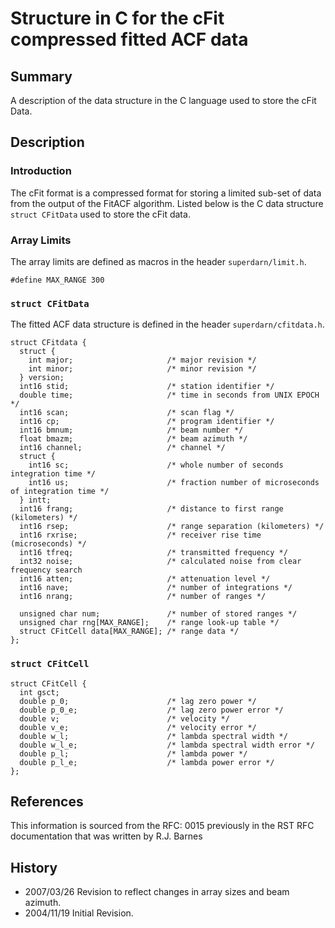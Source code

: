 <!--
(C) copyright 2020 VT SuperDARN, Virginia Polytechnic Institute & State University
author: Kevin Sterne
-->

# Structure in C for the cFit compressed fitted ACF data

## Summary

A description of the data structure in the C language used to store the cFit Data.

## Description

### Introduction

The cFit format is a compressed format for storing a limited sub-set of data from the output of the FitACF algorithm. Listed below is the C data structure <code>struct CFitData</code> used to store the cFit data.

### Array Limits

The array limits are defined as macros in the header <code>superdarn/limit.h</code>.
```
#define MAX_RANGE 300	
```

### `struct CFitData`

The fitted ACF data structure is defined in the header <code>superdarn/cfitdata.h</code>.
```
struct CFitdata {
  struct {
    int major;                     /* major revision */
    int minor;                     /* minor revision */
  } version;
  int16 stid;                      /* station identifier */
  double time;                     /* time in seconds from UNIX EPOCH */
  int16 scan;                      /* scan flag */
  int16 cp;                        /* program identifier */
  int16 bmnum;                     /* beam number */
  float bmazm;                     /* beam azimuth */
  int16 channel;                   /* channel */
  struct { 
    int16 sc;                      /* whole number of seconds integration time */
    int16 us;                      /* fraction number of microseconds of integration time */
  } intt;
  int16 frang;                     /* distance to first range (kilometers) */
  int16 rsep;                      /* range separation (kilometers) */
  int16 rxrise;                    /* receiver rise time (microseconds) */
  int16 tfreq;                     /* transmitted frequency */
  int32 noise;                     /* calculated noise from clear frequency search
  int16 atten;                     /* attenuation level */
  int16 nave;                      /* number of integrations */
  int16 nrang;                     /* number of ranges */

  unsigned char num;               /* number of stored ranges */
  unsigned char rng[MAX_RANGE];    /* range look-up table */
  struct CFitCell data[MAX_RANGE]; /* range data */
};
```

### `struct CFitCell`
```
struct CFitCell {
  int gsct;
  double p_0;                      /* lag zero power */
  double p_0_e;                    /* lag zero power error */
  double v;                        /* velocity */
  double v_e;                      /* velocity error */
  double w_l;                      /* lambda spectral width */
  double w_l_e;                    /* lambda spectral width error */
  double p_l;                      /* lambda power */
  double p_l_e;                    /* lambda power error */
};
```

## References

This information is sourced from the RFC: 0015 previously in the RST RFC documentation that was written by R.J. Barnes

## History

- 2007/03/26  Revision to reflect changes in array sizes and beam azimuth.
- 2004/11/19  Initial Revision.



